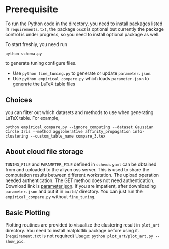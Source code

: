 # Prerequisite
To run the Python code in the directory, you need to install packages listed in `requirements.txt`, the package `oss2` is optional but currently the package control is under progress, so you need to install optional package as well.

To start freshly, you need run
```
python schema.py 
```
to generate tuning configure files.

* Use `python fine_tuning.py` to generate or update `parameter.json`.
* Use `python empirical_compare.py` which loads `parameter.json` to generate the LaTeX table files

## Choices
you can filter out which datasets and methods to use when generating LaTeX table. For example,
```shell
python empirical_compare.py --ignore_computing --dataset Gaussian Circle Iris --method agglomerative affinity_propagation info-clustering --custom_table_name compare_3.tex
```

## About cloud file storage
`TUNING_FILE` and `PARAMETER_FILE` defined in `schema.yaml` can be obtained from and uploaded to the aliyun oss server.
This is used to share the computation results between different workstation.
The upload operation needed authentication.
The GET method does not need authentication.
Download link is [parameter.json](http://data-visualization.leidenschaft.cn/research/info-clustering/code/utility/parameter.json).
If you are impatient, after downloading `parameter.json` and put it in `build/` directory. You can just run the `empirical_compare.py` without `fine_tuning`.

## Basic Plotting
Plotting routines are provided to visualize the clustering result in `plot_art` directory.
You need to install matplotlib package before using it. (`requirement.txt` is not required)
Usage: `python plot_art/plot_art.py --show_pic`. 
